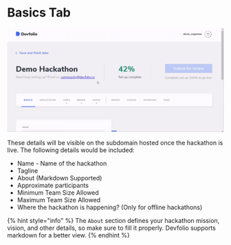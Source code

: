# Basics Tab

![](../.gitbook/assets/basic-details.gif)

These details will be visible on the subdomain hosted once the hackathon is live. The following details would be included:

* Name - Name of the hackathon
* Tagline
* About \(Markdown Supported\)
* Approximate participants
* Minimum Team Size Allowed
* Maximum Team Size Allowed
* Where the hackathon is happening? \(Only for offline hackathons\)

{% hint style="info" %}
The `About` section defines your hackathon mission, vision, and other details, so make sure to fill it properly. Devfolio supports markdown for a better view.
{% endhint %}

